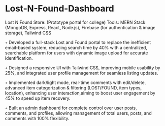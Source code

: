# Lost-N-Found-Dashboard

 Lost N Found Store: (Prototype portal for college) 
Tools: MERN Stack (MongoDB, Express, React, Node.js), Firebase (for authentication & image storage), Tailwind CSS

◦ Developed a full-stack Lost and Found portal to replace the inefficient email-based system, reducing search time by 40% with a centralized, searchable platform for users with dynamic image upload for accurate identification.

◦ Designed a responsive UI with Tailwind CSS, improving mobile usability by 25%, and integrated user profile management for seamless listing updates.

◦ Implemented dark/light mode, real-time comments with edit/delete, advanced item categorization & filtering (LOST/FOUND, item types, location), enhancing user interaction,aiming to boost user engagement by 45% to speed up item recovery.

◦ Built an admin dashboard for complete control over user posts, comments, and profiles, allowing management of total users, posts, and comments with 100% flexibility.
